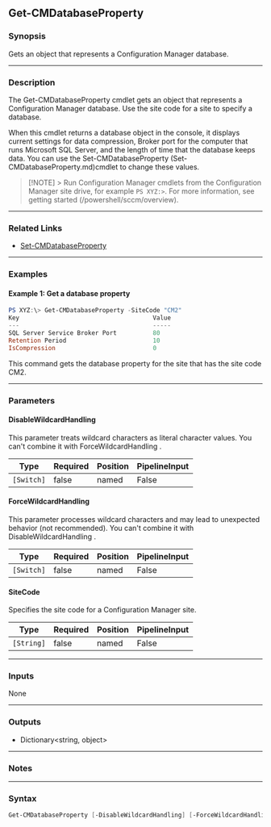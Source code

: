 Get-CMDatabaseProperty
----------------------




### Synopsis
Gets an object that represents a Configuration Manager database.



---


### Description

The Get-CMDatabaseProperty cmdlet gets an object that represents a Configuration Manager database. Use the site code for a site to specify a database.



When this cmdlet returns a database object in the console, it displays current settings for data compression, Broker port for the computer that runs Microsoft SQL Server, and the length of time that the database keeps data. You can use the Set-CMDatabaseProperty (Set-CMDatabaseProperty.md)cmdlet to change these values.



> [!NOTE] > Run Configuration Manager cmdlets from the Configuration Manager site drive, for example `PS XYZ:>`. For more information, see getting started (/powershell/sccm/overview).



---


### Related Links
* [Set-CMDatabaseProperty](Set-CMDatabaseProperty)





---


### Examples
#### Example 1: Get a database property
```PowerShell
PS XYZ:\> Get-CMDatabaseProperty -SiteCode "CM2"
Key                                     Value
---                                     -----
SQL Server Service Broker Port          80
Retention Period                        10
IsCompression                           0
```
This command gets the database property for the site that has the site code CM2.


---


### Parameters
#### **DisableWildcardHandling**

This parameter treats wildcard characters as literal character values. You can't combine it with ForceWildcardHandling .






|Type      |Required|Position|PipelineInput|
|----------|--------|--------|-------------|
|`[Switch]`|false   |named   |False        |



#### **ForceWildcardHandling**

This parameter processes wildcard characters and may lead to unexpected behavior (not recommended). You can't combine it with DisableWildcardHandling .






|Type      |Required|Position|PipelineInput|
|----------|--------|--------|-------------|
|`[Switch]`|false   |named   |False        |



#### **SiteCode**

Specifies the site code for a Configuration Manager site.






|Type      |Required|Position|PipelineInput|
|----------|--------|--------|-------------|
|`[String]`|false   |named   |False        |





---


### Inputs
None





---


### Outputs
* Dictionary<string, object>






---


### Notes




---


### Syntax
```PowerShell
Get-CMDatabaseProperty [-DisableWildcardHandling] [-ForceWildcardHandling] [-SiteCode <String>] [<CommonParameters>]
```
